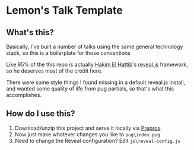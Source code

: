 # Lemon's Talk Template

## What's this?

Basically, I've built a number of talks using the same general technology stack, so this is a boilerplate for those conventions

Like 95% of the this repo is actually [Hakim El Hattib](https://github.com/hakimel)'s [reveal.js](https://revealjs.com/) framework, so he deserves most of the credit here.

There were some style things I found missing in a default reveal.js install, and wanted some quality of life from pug partials, so that's what this accomplishes.


## How do I use this?

1. Download/unzip this project and serve it locally via [Prepros](https://prepros.io).
2. Now just make whatever changes you like to `pug\index.pug`
3. Need to change the Reveal configuration? Edit `js\reveal-config.js`